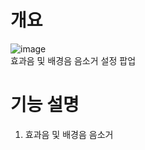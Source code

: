 # 개요
![image](https://github.com/DWBoo/3-Tile-Hell-Puzzle/assets/147593910/6dd9c45f-4e7f-44d3-8e2d-94abdeec7ec8)</br>
효과음 및 배경음 음소거 설정 팝업

# 기능 설명
1. 효과음 및 배경음 음소거
